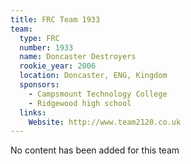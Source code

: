 ```yaml
---
title: FRC Team 1933
team:
  type: FRC
  number: 1933
  name: Doncaster Destroyers
  rookie_year: 2006
  location: Doncaster, ENG, Kingdom
  sponsors:
    - Campsmount Technology College
    - Ridgewood high school
  links:
    Website: http://www.team2120.co.uk
---
```

No content has been added for this team
